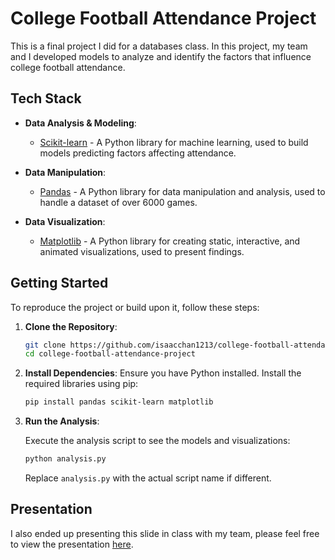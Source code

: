 # College Football Attendance Project

This is a final project I did for a databases class. In this project, my team and I developed models to analyze and identify the factors that influence college football attendance. 

## Tech Stack

- **Data Analysis & Modeling**:
  - [Scikit-learn](https://scikit-learn.org/stable/user_guide.html) - A Python library for machine learning, used to build models predicting factors affecting attendance.

- **Data Manipulation**:
  - [Pandas](https://pandas.pydata.org/pandas-docs/stable/) - A Python library for data manipulation and analysis, used to handle a dataset of over 6000 games.

- **Data Visualization**:
  - [Matplotlib](https://matplotlib.org/stable/users/index.html) - A Python library for creating static, interactive, and animated visualizations, used to present findings.
  
## Getting Started

To reproduce the project or build upon it, follow these steps:

1. **Clone the Repository**: 

    ```bash
    git clone https://github.com/isaacchan1213/college-football-attendance-project.git
    cd college-football-attendance-project
    ```

2. **Install Dependencies**: Ensure you have Python installed. Install the required libraries using pip:

    ```bash
    pip install pandas scikit-learn matplotlib
    ```

3. **Run the Analysis**: 

    Execute the analysis script to see the models and visualizations:

    ```bash
    python analysis.py
    ```

    Replace `analysis.py` with the actual script name if different.

## Presentation

I also ended up presenting this slide in class with my team, please feel free to view the presentation [here](https://docs.google.com/presentation/d/1FuUoeiLP1wAKdvaTfVSFjpYacLjRgAZ8oYRoZ1J9mZs/edit?usp=sharing).
